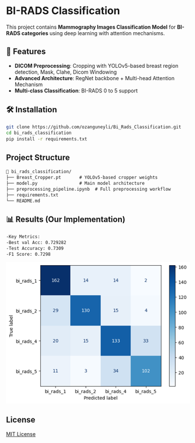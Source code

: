 # BI-RADS Classification

This project contains **Mammography Images Classification Model** for **BI-RADS categories** using deep learning with attention mechanisms.

## 📌 Features
- **DICOM Preprocessing**: Cropping with YOLOv5-based breast region detection, Mask, Clahe, Dicom Windowing
- **Advanced Architecture**: RegNet backbone + Multi-head Attention Mechanism
- **Multi-class Classification**: BI-RADS 0 to 5 support

## 🛠️ Installation
```bash
git clone https://github.com/ozanguneyli/Bi_Rads_Classification.git
cd bi_rads_classification
pip install -r requirements.txt
```

## Project Structure
```
📂 bi_rads_classification/
├── Breast_Cropper.pt       # YOLOv5-based cropper weights
├── model.py                # Main model architecture
├── preprocessing_pipeline.ipynb  # Full preprocessing workflow
├── requirements.txt
└── README.md
```


## 📊 Results (Our Implementation)
```
-Key Metrics:
-Best val Acc: 0.729282
-Test Accuracy: 0.7309
-F1 Score: 0.7298
```

![Confussion Matrix](confussion_matrix.png)

## License

[MIT License](LICENSE)
